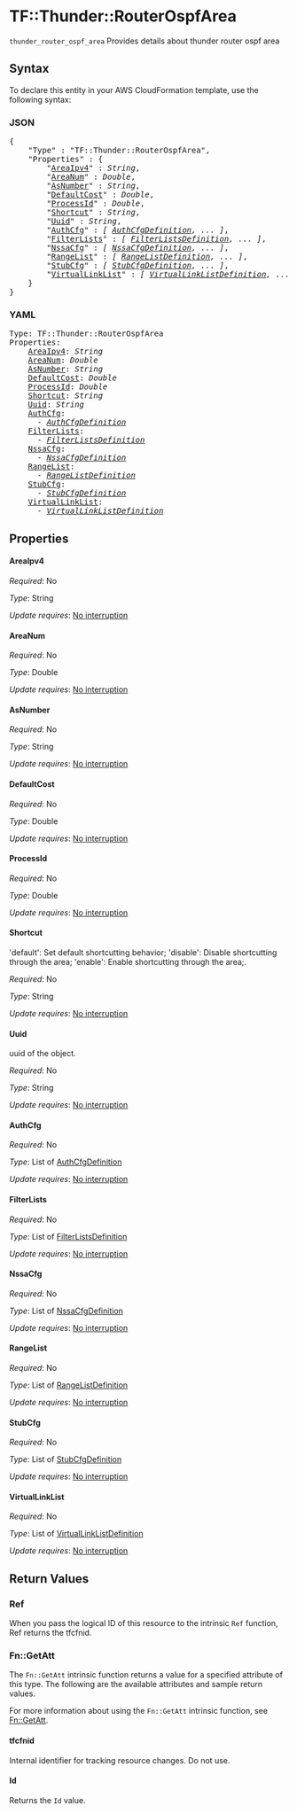 # TF::Thunder::RouterOspfArea

`thunder_router_ospf_area` Provides details about thunder router ospf area

## Syntax

To declare this entity in your AWS CloudFormation template, use the following syntax:

### JSON

<pre>
{
    "Type" : "TF::Thunder::RouterOspfArea",
    "Properties" : {
        "<a href="#areaipv4" title="AreaIpv4">AreaIpv4</a>" : <i>String</i>,
        "<a href="#areanum" title="AreaNum">AreaNum</a>" : <i>Double</i>,
        "<a href="#asnumber" title="AsNumber">AsNumber</a>" : <i>String</i>,
        "<a href="#defaultcost" title="DefaultCost">DefaultCost</a>" : <i>Double</i>,
        "<a href="#processid" title="ProcessId">ProcessId</a>" : <i>Double</i>,
        "<a href="#shortcut" title="Shortcut">Shortcut</a>" : <i>String</i>,
        "<a href="#uuid" title="Uuid">Uuid</a>" : <i>String</i>,
        "<a href="#authcfg" title="AuthCfg">AuthCfg</a>" : <i>[ <a href="authcfgdefinition.md">AuthCfgDefinition</a>, ... ]</i>,
        "<a href="#filterlists" title="FilterLists">FilterLists</a>" : <i>[ <a href="filterlistsdefinition.md">FilterListsDefinition</a>, ... ]</i>,
        "<a href="#nssacfg" title="NssaCfg">NssaCfg</a>" : <i>[ <a href="nssacfgdefinition.md">NssaCfgDefinition</a>, ... ]</i>,
        "<a href="#rangelist" title="RangeList">RangeList</a>" : <i>[ <a href="rangelistdefinition.md">RangeListDefinition</a>, ... ]</i>,
        "<a href="#stubcfg" title="StubCfg">StubCfg</a>" : <i>[ <a href="stubcfgdefinition.md">StubCfgDefinition</a>, ... ]</i>,
        "<a href="#virtuallinklist" title="VirtualLinkList">VirtualLinkList</a>" : <i>[ <a href="virtuallinklistdefinition.md">VirtualLinkListDefinition</a>, ... ]</i>
    }
}
</pre>

### YAML

<pre>
Type: TF::Thunder::RouterOspfArea
Properties:
    <a href="#areaipv4" title="AreaIpv4">AreaIpv4</a>: <i>String</i>
    <a href="#areanum" title="AreaNum">AreaNum</a>: <i>Double</i>
    <a href="#asnumber" title="AsNumber">AsNumber</a>: <i>String</i>
    <a href="#defaultcost" title="DefaultCost">DefaultCost</a>: <i>Double</i>
    <a href="#processid" title="ProcessId">ProcessId</a>: <i>Double</i>
    <a href="#shortcut" title="Shortcut">Shortcut</a>: <i>String</i>
    <a href="#uuid" title="Uuid">Uuid</a>: <i>String</i>
    <a href="#authcfg" title="AuthCfg">AuthCfg</a>: <i>
      - <a href="authcfgdefinition.md">AuthCfgDefinition</a></i>
    <a href="#filterlists" title="FilterLists">FilterLists</a>: <i>
      - <a href="filterlistsdefinition.md">FilterListsDefinition</a></i>
    <a href="#nssacfg" title="NssaCfg">NssaCfg</a>: <i>
      - <a href="nssacfgdefinition.md">NssaCfgDefinition</a></i>
    <a href="#rangelist" title="RangeList">RangeList</a>: <i>
      - <a href="rangelistdefinition.md">RangeListDefinition</a></i>
    <a href="#stubcfg" title="StubCfg">StubCfg</a>: <i>
      - <a href="stubcfgdefinition.md">StubCfgDefinition</a></i>
    <a href="#virtuallinklist" title="VirtualLinkList">VirtualLinkList</a>: <i>
      - <a href="virtuallinklistdefinition.md">VirtualLinkListDefinition</a></i>
</pre>

## Properties

#### AreaIpv4

_Required_: No

_Type_: String

_Update requires_: [No interruption](https://docs.aws.amazon.com/AWSCloudFormation/latest/UserGuide/using-cfn-updating-stacks-update-behaviors.html#update-no-interrupt)

#### AreaNum

_Required_: No

_Type_: Double

_Update requires_: [No interruption](https://docs.aws.amazon.com/AWSCloudFormation/latest/UserGuide/using-cfn-updating-stacks-update-behaviors.html#update-no-interrupt)

#### AsNumber

_Required_: No

_Type_: String

_Update requires_: [No interruption](https://docs.aws.amazon.com/AWSCloudFormation/latest/UserGuide/using-cfn-updating-stacks-update-behaviors.html#update-no-interrupt)

#### DefaultCost

_Required_: No

_Type_: Double

_Update requires_: [No interruption](https://docs.aws.amazon.com/AWSCloudFormation/latest/UserGuide/using-cfn-updating-stacks-update-behaviors.html#update-no-interrupt)

#### ProcessId

_Required_: No

_Type_: Double

_Update requires_: [No interruption](https://docs.aws.amazon.com/AWSCloudFormation/latest/UserGuide/using-cfn-updating-stacks-update-behaviors.html#update-no-interrupt)

#### Shortcut

'default': Set default shortcutting behavior; 'disable': Disable shortcutting through the area; 'enable': Enable shortcutting through the area;.

_Required_: No

_Type_: String

_Update requires_: [No interruption](https://docs.aws.amazon.com/AWSCloudFormation/latest/UserGuide/using-cfn-updating-stacks-update-behaviors.html#update-no-interrupt)

#### Uuid

uuid of the object.

_Required_: No

_Type_: String

_Update requires_: [No interruption](https://docs.aws.amazon.com/AWSCloudFormation/latest/UserGuide/using-cfn-updating-stacks-update-behaviors.html#update-no-interrupt)

#### AuthCfg

_Required_: No

_Type_: List of <a href="authcfgdefinition.md">AuthCfgDefinition</a>

_Update requires_: [No interruption](https://docs.aws.amazon.com/AWSCloudFormation/latest/UserGuide/using-cfn-updating-stacks-update-behaviors.html#update-no-interrupt)

#### FilterLists

_Required_: No

_Type_: List of <a href="filterlistsdefinition.md">FilterListsDefinition</a>

_Update requires_: [No interruption](https://docs.aws.amazon.com/AWSCloudFormation/latest/UserGuide/using-cfn-updating-stacks-update-behaviors.html#update-no-interrupt)

#### NssaCfg

_Required_: No

_Type_: List of <a href="nssacfgdefinition.md">NssaCfgDefinition</a>

_Update requires_: [No interruption](https://docs.aws.amazon.com/AWSCloudFormation/latest/UserGuide/using-cfn-updating-stacks-update-behaviors.html#update-no-interrupt)

#### RangeList

_Required_: No

_Type_: List of <a href="rangelistdefinition.md">RangeListDefinition</a>

_Update requires_: [No interruption](https://docs.aws.amazon.com/AWSCloudFormation/latest/UserGuide/using-cfn-updating-stacks-update-behaviors.html#update-no-interrupt)

#### StubCfg

_Required_: No

_Type_: List of <a href="stubcfgdefinition.md">StubCfgDefinition</a>

_Update requires_: [No interruption](https://docs.aws.amazon.com/AWSCloudFormation/latest/UserGuide/using-cfn-updating-stacks-update-behaviors.html#update-no-interrupt)

#### VirtualLinkList

_Required_: No

_Type_: List of <a href="virtuallinklistdefinition.md">VirtualLinkListDefinition</a>

_Update requires_: [No interruption](https://docs.aws.amazon.com/AWSCloudFormation/latest/UserGuide/using-cfn-updating-stacks-update-behaviors.html#update-no-interrupt)

## Return Values

### Ref

When you pass the logical ID of this resource to the intrinsic `Ref` function, Ref returns the tfcfnid.

### Fn::GetAtt

The `Fn::GetAtt` intrinsic function returns a value for a specified attribute of this type. The following are the available attributes and sample return values.

For more information about using the `Fn::GetAtt` intrinsic function, see [Fn::GetAtt](https://docs.aws.amazon.com/AWSCloudFormation/latest/UserGuide/intrinsic-function-reference-getatt.html).

#### tfcfnid

Internal identifier for tracking resource changes. Do not use.

#### Id

Returns the <code>Id</code> value.


